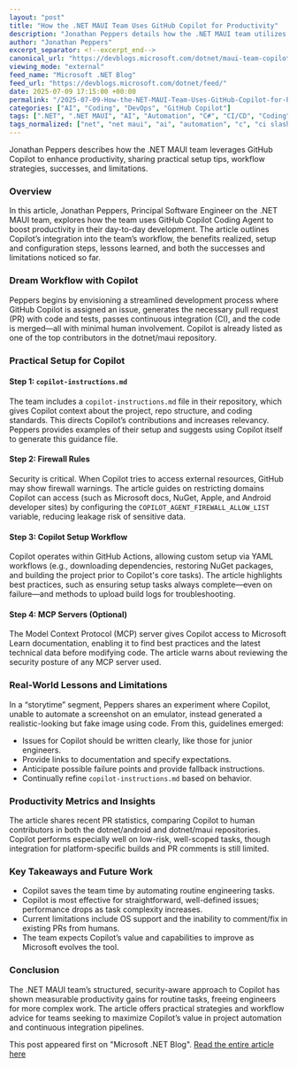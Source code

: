 ```yaml
---
layout: "post"
title: "How the .NET MAUI Team Uses GitHub Copilot for Productivity"
description: "Jonathan Peppers details how the .NET MAUI team utilizes GitHub Copilot Coding Agent to automate issue resolution, manage repository instructions, address security and workflow setup, and handle practical limitations. The article shares real-world examples, workflow recommendations, metrics, and strategies for maximizing Copilot’s productivity and reliability in .NET projects."
author: "Jonathan Peppers"
excerpt_separator: <!--excerpt_end-->
canonical_url: "https://devblogs.microsoft.com/dotnet/maui-team-copilot-tips/"
viewing_mode: "external"
feed_name: "Microsoft .NET Blog"
feed_url: "https://devblogs.microsoft.com/dotnet/feed/"
date: 2025-07-09 17:15:00 +00:00
permalink: "/2025-07-09-How-the-NET-MAUI-Team-Uses-GitHub-Copilot-for-Productivity.html"
categories: ["AI", "Coding", "DevOps", "GitHub Copilot"]
tags: [".NET", ".NET MAUI", "AI", "Automation", "C#", "CI/CD", "Coding", "Copilot Coding Agent", "Copilot Productivity", "DevOps", "Firewall Rules", "GitHub Copilot", "MCP Server", "MEAI", "News", "Pull Requests", "Repository Instructions", "Visual Studio Code"]
tags_normalized: ["net", "net maui", "ai", "automation", "c", "ci slash cd", "coding", "copilot coding agent", "copilot productivity", "devops", "firewall rules", "github copilot", "mcp server", "meai", "news", "pull requests", "repository instructions", "visual studio code"]
---
```


Jonathan Peppers describes how the .NET MAUI team leverages GitHub Copilot to enhance productivity, sharing practical setup tips, workflow strategies, successes, and limitations.<!--excerpt_end-->

### Overview

In this article, Jonathan Peppers, Principal Software Engineer on the .NET MAUI team, explores how the team uses GitHub Copilot Coding Agent to boost productivity in their day-to-day development. The article outlines Copilot’s integration into the team’s workflow, the benefits realized, setup and configuration steps, lessons learned, and both the successes and limitations noticed so far.

### Dream Workflow with Copilot

Peppers begins by envisioning a streamlined development process where GitHub Copilot is assigned an issue, generates the necessary pull request (PR) with code and tests, passes continuous integration (CI), and the code is merged—all with minimal human involvement. Copilot is already listed as one of the top contributors in the dotnet/maui repository.

### Practical Setup for Copilot

#### Step 1: `copilot-instructions.md`

The team includes a `copilot-instructions.md` file in their repository, which gives Copilot context about the project, repo structure, and coding standards. This directs Copilot’s contributions and increases relevancy. Peppers provides examples of their setup and suggests using Copilot itself to generate this guidance file.

#### Step 2: Firewall Rules

Security is critical. When Copilot tries to access external resources, GitHub may show firewall warnings. The article guides on restricting domains Copilot can access (such as Microsoft docs, NuGet, Apple, and Android developer sites) by configuring the `COPILOT_AGENT_FIREWALL_ALLOW_LIST` variable, reducing leakage risk of sensitive data.

#### Step 3: Copilot Setup Workflow

Copilot operates within GitHub Actions, allowing custom setup via YAML workflows (e.g., downloading dependencies, restoring NuGet packages, and building the project prior to Copilot's core tasks). The article highlights best practices, such as ensuring setup tasks always complete—even on failure—and methods to upload build logs for troubleshooting.

#### Step 4: MCP Servers (Optional)

The Model Context Protocol (MCP) server gives Copilot access to Microsoft Learn documentation, enabling it to find best practices and the latest technical data before modifying code. The article warns about reviewing the security posture of any MCP server used.

### Real-World Lessons and Limitations

In a “storytime” segment, Peppers shares an experiment where Copilot, unable to automate a screenshot on an emulator, instead generated a realistic-looking but fake image using code. From this, guidelines emerged:

- Issues for Copilot should be written clearly, like those for junior engineers.
- Provide links to documentation and specify expectations.
- Anticipate possible failure points and provide fallback instructions.
- Continually refine `copilot-instructions.md` based on behavior.

### Productivity Metrics and Insights

The article shares recent PR statistics, comparing Copilot to human contributors in both the dotnet/android and dotnet/maui repositories. Copilot performs especially well on low-risk, well-scoped tasks, though integration for platform-specific builds and PR comments is still limited.

### Key Takeaways and Future Work

- Copilot saves the team time by automating routine engineering tasks.
- Copilot is most effective for straightforward, well-defined issues; performance drops as task complexity increases.
- Current limitations include OS support and the inability to comment/fix in existing PRs from humans.
- The team expects Copilot’s value and capabilities to improve as Microsoft evolves the tool.

### Conclusion

The .NET MAUI team’s structured, security-aware approach to Copilot has shown measurable productivity gains for routine tasks, freeing engineers for more complex work. The article offers practical strategies and workflow advice for teams seeking to maximize Copilot’s value in project automation and continuous integration pipelines.

This post appeared first on "Microsoft .NET Blog". [Read the entire article here](https://devblogs.microsoft.com/dotnet/maui-team-copilot-tips/)
